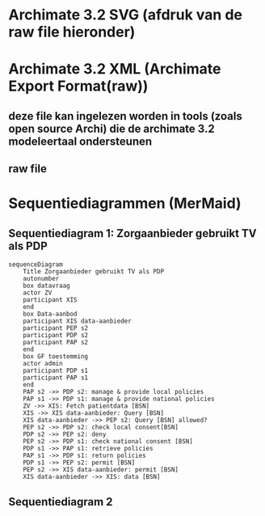 # Archimate 3.2 SVG (afdruk van de raw file hieronder)

# Archimate 3.2 XML (Archimate Export Format(raw))
## deze file kan ingelezen worden in tools (zoals open source Archi) die de archimate 3.2 modeleertaal ondersteunen
## raw file


# Sequentiediagrammen (MerMaid)
## Sequentiediagram 1: Zorgaanbieder gebruikt TV als PDP
```mermaid
sequenceDiagram
    Title Zorgaanbieder gebruikt TV als PDP
    autonumber
    box datavraag
    actor ZV
    participant XIS
    end
    box Data-aanbod
    participant XIS data-aanbieder
    participant PEP s2
    participant PDP s2
    participant PAP s2
    end
    box GF toestemming
    actor admin
    participant PDP s1
    participant PAP s1
    end
    PAP s2 ->> PDP s2: manage & provide local policies
    PAP s1 ->> PDP s1: manage & provide national policies
    ZV ->> XIS: Fetch patientdata [BSN]
    XIS ->> XIS data-aanbieder: Query [BSN]
    XIS data-aanbieder ->> PEP s2: Query [BSN] allowed?
    PEP s2 ->> PDP s2: check local consent[BSN]
    PDP s2 ->> PEP s2: deny
    PEP s2 ->> PDP s1: check national consent [BSN]
    PDP s1 ->> PAP s1: retrieve policies
    PAP s1 ->> PDP s1: return policies
    PDP s1 ->> PEP s2: permit [BSN]
    PEP s2 ->> XIS data-aanbieder: permit [BSN]
    XIS data-aanbieder ->> XIS: data [BSN]
```
## Sequentiediagram 2
